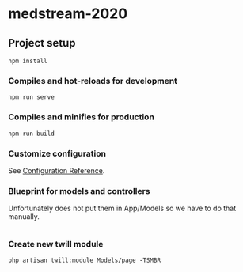 # medstream-2020

## Project setup
```
npm install
```

### Compiles and hot-reloads for development
```
npm run serve
```

### Compiles and minifies for production
```
npm run build
```

### Customize configuration
See [Configuration Reference](https://cli.vuejs.org/config/).


### Blueprint for models and controllers
Unfortunately does not put them in App/Models so we have to do that manually. 

```

```

### Create new twill module
```
php artisan twill:module Models/page -TSMBR
```

